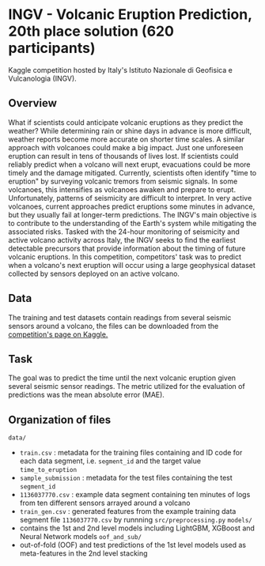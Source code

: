 # INGV - Volcanic Eruption Prediction, 20th place solution (620 participants)
Kaggle competition hosted by Italy's Istituto Nazionale di Geofisica e Vulcanologia (INGV).

## Overview
What if scientists could anticipate volcanic eruptions as they predict the weather? While determining rain or shine days in advance is more difficult, weather reports become more accurate on shorter time scales. A similar approach with volcanoes could make a big impact. Just one unforeseen eruption can result in tens of thousands of lives lost. If scientists could reliably predict when a volcano will next erupt, evacuations could be more timely and the damage mitigated.
Currently, scientists often identify "time to eruption" by surveying volcanic tremors from seismic signals. In some volcanoes, this intensifies as volcanoes awaken and prepare to erupt. Unfortunately, patterns of seismicity are difficult to interpret. In very active volcanoes, current approaches predict eruptions some minutes in advance, but they usually fail at longer-term predictions.
The INGV's main objective is to contribute to the understanding of the Earth's system while mitigating the associated risks. Tasked with the 24-hour monitoring of seismicity and active volcano activity across Italy, the INGV seeks to find the earliest detectable precursors that provide information about the timing of future volcanic eruptions.
In this competition, competitors' task was to predict when a volcano's next eruption will occur using a large geophysical dataset collected by sensors deployed on an active volcano.

## Data
The training and test datasets contain readings from several seismic sensors around a volcano, the files can be downloaded from the [competition's page on Kaggle.](https://www.kaggle.com/c/predict-volcanic-eruptions-ingv-oe/data)

## Task
The goal was to predict the time until the next volcanic eruption given several seismic sensor readings. The metric utilized for the evaluation of predictions was the mean absolute error (MAE).

## Organization of files
`data/`
* `train.csv` : metadata for the training files containing and ID code for each data segment, i.e. `segment_id` and the target value `time_to_eruption`
* `sample_submission` : metadata for the test files containing the test `segment_id`
* `1136037770.csv` : example data segment containing ten minutes of logs from ten different sensors arrayed around a volcano
* `train_gen.csv` : generated features from the example training data segment file `1136037770.csv` by runnning `src/preprocessing.py`
`models/`
* contains the 1st and 2nd level models including LightGBM, XGBoost and Neural Network models
`oof_and_sub/`
* out-of-fold (OOF) and test predictions of the 1st level models used as meta-features in the 2nd level stacking



